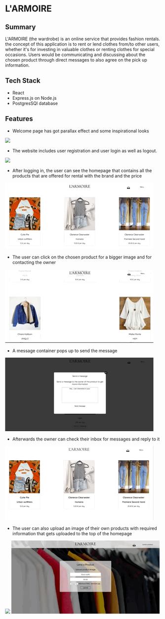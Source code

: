 # L'ARMOIRE

## Summary
L'ARMOIRE (the wardrobe) is an online service that provides fashion rentals.
the concept of this application is to rent or lend clothes from/to other users, whether it's for investing in valuable clothes or renting clothes for special occasions.
Users would be communicating and discussing about the chosen product through direct messages to also agree on the pick up information.

## Tech Stack
* React
* Express.js on Node.js
* PostgresSQl database


## Features
* Welcome page has got parallax effect and some inspirational looks

<img src="public/Gifs/larmoire-1.gif">

* The website includes user registration and user login as well as logout.

<img src="public/Gifs/larmoire-2.gif">


* After logging in, the user can see the homepage that contains all the products that are offered for rental with the brand and the price

<img src="public/Gifs/larmoire-3.gif">

* The user can click on the chosen product for a bigger image and for contacting the owner

<img src="public/Gifs/larmoire-4.gif">

* A message container pops up to send the message

<img src="public/Gifs/larmoire-5.gif">

* Afterwards the owner can check their inbox for messages and reply to it

<img src="public/Gifs/larmoire-6.gif">

* The user can also upload an image of their own products with required information that gets uploaded to the top of the homepage

<img src="public/Gifs/larmoire-7.gif">

<img src="public/Gifs/larmoire-8.gif">
